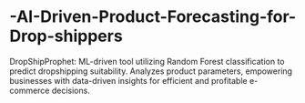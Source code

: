 # -AI-Driven-Product-Forecasting-for-Drop-shippers
DropShipProphet: ML-driven tool utilizing Random Forest classification to predict dropshipping suitability. Analyzes product parameters, empowering businesses with data-driven insights for efficient and profitable e-commerce decisions.
